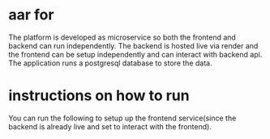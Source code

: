 # aar for
The platform is developed as microservice so both the frontend and backend can run independently. The backend is hosted live via render and the frontend can be setup independently and can interact with backend api. The application runs a postgresql database to store the data.

# instructions on how to run
You can run the following to setup up the frontend service(since the backend is already live and set to interact with the frontend).

